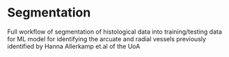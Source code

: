 # Segmentation
Full workflow of segmentation of histological data into training/testing data for ML model for identifying the arcuate and radial vessels previously identified by Hanna Allerkamp et.al of the UoA
